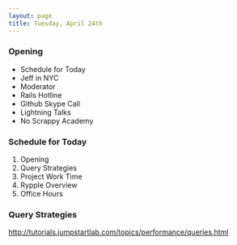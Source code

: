 ```yaml
---
layout: page
title: Tuesday, April 24th
---
```


### Opening

* Schedule for Today
* Jeff in NYC
* Moderator
* Rails Hotline
* Github Skype Call
* Lightning Talks
* No Scrappy Academy

### Schedule for Today

1. Opening
2. Query Strategies
3. Project Work Time
4. Rypple Overview
5. Office Hours

### Query Strategies

http://tutorials.jumpstartlab.com/topics/performance/queries.html